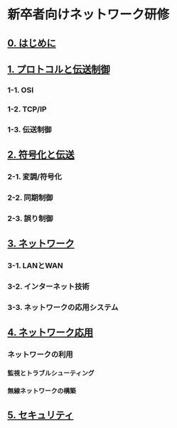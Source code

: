 # 新卒者向けネットワーク研修

## [0. はじめに](0.はじめに/READEME.md)

## [1. プロトコルと伝送制御](1.プロトコルと伝送制御/READEME.md)

### 1-1. OSI
### 1-2. TCP/IP
### 1-3. 伝送制御

## [2. 符号化と伝送](2.符号化と伝送/READEME.md)
### 2-1. 変調/符号化
### 2-2. 同期制御
### 2-3. 誤り制御

## [3. ネットワーク](3.ネットワーク/READEME.md)
### 3-1. LANとWAN
### 3-2. インターネット技術
### 3-3. ネットワークの応用システム

## [4. ネットワーク応用](4.ネットワーク応用/READEME.md)
### ネットワークの利用
#### 監視とトラブルシューティング
#### 無線ネットワークの構築

## [5. セキュリティ](5.セキュリティ/READEME.md)
###
